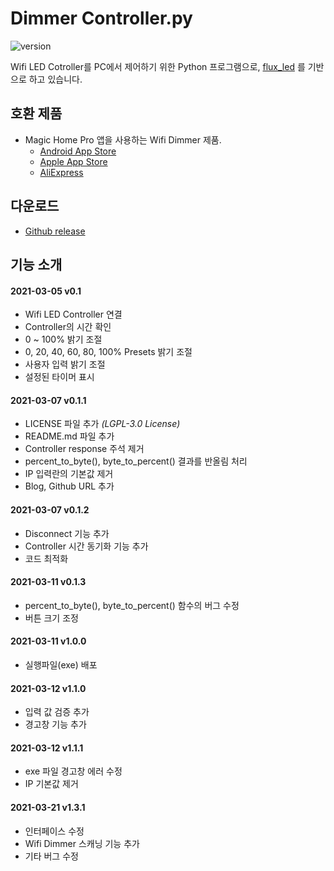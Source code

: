 # Dimmer Controller.py

![version](https://img.shields.io/github/v/release/pwnbit/Dimmer_controller)

Wifi LED Cotroller를 PC에서 제어하기 위한 Python 프로그램으로,
[flux_led](https://github.com/beville/flux_led) 를 기반으로 하고 있습니다.

## 호환 제품
* Magic Home Pro 앱을 사용하는 Wifi Dimmer 제품.
    * [Android App Store](https://play.google.com/store/apps/details?id=com.zengge.wifi&hl=en&gl=us)
    * [Apple App Store](https://apps.apple.com/us/app/magic-home-pro/id1187808229)
    * [AliExpress](https://ko.aliexpress.com/wholesale?catId=0&initiative_id=SB_20210307042017&origin=y&SearchText=magic+home+wifi+controller)

## 다운로드
* [Github release](https://github.com/pwnbit/Dimmer_controller/releases)

## 기능 소개
#### 2021-03-05 v0.1
* Wifi LED Controller 연결
* Controller의 시간 확인
* 0 ~ 100% 밝기 조절
* 0, 20, 40, 60, 80, 100% Presets 밝기 조절
* 사용자 입력 밝기 조절
* 설정된 타이머 표시

#### 2021-03-07 v0.1.1
* LICENSE 파일 추가 _(LGPL-3.0 License)_
* README.md 파일 추가
* Controller response 주석 제거
* percent_to_byte(), byte_to_percent() 결과를 반올림 처리
* IP 입력란의 기본값 제거
* Blog, Github URL 추가

#### 2021-03-07 v0.1.2
* Disconnect 기능 추가
* Controller 시간 동기화 기능 추가
* 코드 최적화

#### 2021-03-11 v0.1.3
* percent_to_byte(), byte_to_percent() 함수의 버그 수정
* 버튼 크기 조정

#### 2021-03-11 v1.0.0
* 실행파일(exe) 배포

#### 2021-03-12 v1.1.0
* 입력 값 검증 추가
* 경고창 기능 추가

#### 2021-03-12 v1.1.1
* exe 파일 경고창 에러 수정
* IP 기본값 제거

#### 2021-03-21 v1.3.1
* 인터페이스 수정
* Wifi Dimmer 스캐닝 기능 추가
* 기타 버그 수정